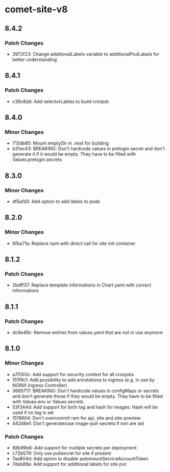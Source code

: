 # comet-site-v8

## 8.4.2

### Patch Changes

- 3972f23: Change additionalLabels variable to additionalPodLabels for better understanding

## 8.4.1

### Patch Changes

- c39c8dd: Add selectorLables to build cronjob

## 8.4.0

### Minor Changes

- 712db85: Mount emptyDir in .next for building
- b31ec43: BREAKING: Don't hardcode values in prelogin secret and don't generate it if it would be empty. They have to be filled with Values.prelogin.secrets

## 8.3.0

### Minor Changes

- df5afd3: Add option to add labels to pods

## 8.2.0

### Minor Changes

- 6fba71a: Replace npm with direct call for site init container

## 8.1.2

### Patch Changes

- 2bdff37: Replace template informations in Chart.yaml with correct informations

## 8.1.1

### Patch Changes

- dc6e49c: Remove entries from values.yaml that are not in use anymore

## 8.1.0

### Minor Changes

- a75103c: Add support for security context for all cronjobs
- 151f9c1: Add possibility to add annotations to ingress (e.g. in use by NGINX Ingress Controller)
- 3665717: BREAKING: Don't hardcode values in configMaps or secrets and don't generate those if they would be empty. They have to be filled with Values.env or Values.secrets
- 53f344d: Add support for both tag and hash for images. Hash will be used if no tag is set
- 1519604: Don't overcommit ram for api, site and site-preview
- 44246e1: Don't generate/use image-pull-secrets if non are set

### Patch Changes

- 88b99e8: Add support for multiple secrets per deployment
- c72b579: Only use pullsecret for site if present
- 7aa804d: Add option to disable automountServiceAccountToken
- 7dab88a: Add support for additional labels for site pvc
